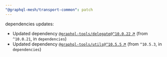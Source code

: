 ```yaml
---
"@graphql-mesh/transport-common": patch
---
```

dependencies updates:
  - Updated dependency [`@graphql-tools/delegate@^10.0.22` ↗︎](https://www.npmjs.com/package/@graphql-tools/delegate/v/10.0.22) (from `^10.0.21`, in `dependencies`)
  - Updated dependency [`@graphql-tools/utils@^10.5.5` ↗︎](https://www.npmjs.com/package/@graphql-tools/utils/v/10.5.5) (from `^10.5.3`, in `dependencies`)
